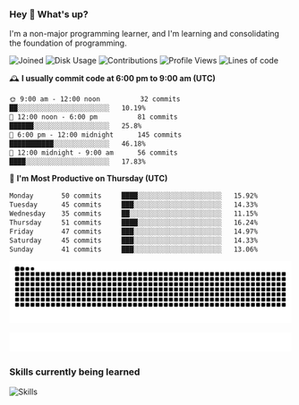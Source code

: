 ### Hey :wave: What's up?

I'm a non-major programming learner, and I'm learning and consolidating the foundation of programming.

<!--START_SECTION:waka-->
![Joined](http://img.shields.io/badge/Joined-7%20years%20ago-6D67E4?style=flat&labelColor=453C67)
![Disk Usage](http://img.shields.io/badge/Github%27s%20Storage-605.4%20MB-FD841F?style=flat&labelColor=E14D2A)
![Contributions](http://img.shields.io/badge/Contributions%20in%202024-39-7DCE13?style=flat&labelColor=2B7A0B)
![Profile Views](http://img.shields.io/badge/Profile%20Views-1-3AB4F2?style=flat&labelColor=0078AA)
![Lines of code](https://img.shields.io/badge/Lines%20of%20code-2%20Million%20Lines%20of%20code-FF8B8B?style=flat&labelColor=EB4747)

🕰️ **I usually commit code at 6:00 pm to 9:00 am (UTC)** 

```text
🌞 9:00 am - 12:00 noon          32 commits     ██░░░░░░░░░░░░░░░░░░░░░░░   10.19% 
🌆 12:00 noon - 6:00 pm          81 commits     ██████░░░░░░░░░░░░░░░░░░░   25.8% 
🌃 6:00 pm - 12:00 midnight      145 commits    ███████████░░░░░░░░░░░░░░   46.18% 
🌙 12:00 midnight - 9:00 am      56 commits     ████░░░░░░░░░░░░░░░░░░░░░   17.83%
```
📅 **I'm Most Productive on Thursday (UTC)** 

```text
Monday       50 commits     ████░░░░░░░░░░░░░░░░░░░░░   15.92% 
Tuesday      45 commits     ███░░░░░░░░░░░░░░░░░░░░░░   14.33% 
Wednesday    35 commits     ██░░░░░░░░░░░░░░░░░░░░░░░   11.15% 
Thursday     51 commits     ████░░░░░░░░░░░░░░░░░░░░░   16.24% 
Friday       47 commits     ███░░░░░░░░░░░░░░░░░░░░░░   14.97% 
Saturday     45 commits     ███░░░░░░░░░░░░░░░░░░░░░░   14.33% 
Sunday       41 commits     ███░░░░░░░░░░░░░░░░░░░░░░   13.06%
```

<!--END_SECTION:waka-->

![Snake animation](https://raw.githubusercontent.com/dirname/dirname/output/snake.svg)

![metrics](github-metrics.svg)

### Skills currently being learned

![Skills](https://skillicons.dev/icons?i=linux,rust,go,solidity,typescript,bash,git,postgres,mysql,redis,mongo,docker,kubernetes,grafana,prometheus)
